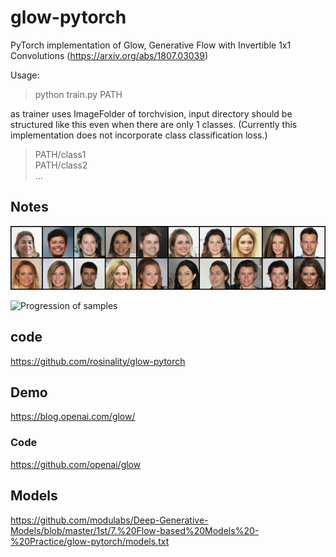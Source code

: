 # glow-pytorch

PyTorch implementation of Glow, Generative Flow with Invertible 1x1 Convolutions (https://arxiv.org/abs/1807.03039)

Usage:

> python train.py PATH

as trainer uses ImageFolder of torchvision, input directory should be structured like this even when there are only 1 classes. (Currently this implementation does not incorporate class classification loss.)

> PATH/class1 <br/>
> PATH/class2 <br/>
> ...

## Notes

![Sample](sample.png)

![Progression of samples](progression.gif)

## code

https://github.com/rosinality/glow-pytorch

## Demo

https://blog.openai.com/glow/

### Code
https://github.com/openai/glow

## Models

https://github.com/modulabs/Deep-Generative-Models/blob/master/1st/7.%20Flow-based%20Models%20-%20Practice/glow-pytorch/models.txt
